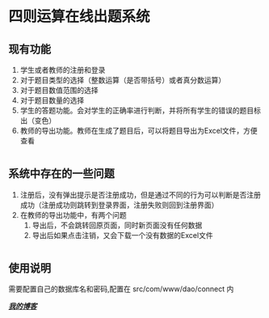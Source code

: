 # 四则运算在线出题系统
## 现有功能
1. 学生或者教师的注册和登录
2. 对于题目类型的选择（整数运算（是否带括号）或者真分数运算）
3. 对于题目数值范围的选择
4. 对于题目数量的选择
5. 学生的答题功能。会对学生的正确率进行判断，并将所有学生的错误的题目标出（变色）
6. 教师的导出功能。教师在生成了题目后，可以将题目导出为Excel文件，方便查看
#
## 系统中存在的一些问题
1. 注册后，没有弹出提示是否注册成功，但是通过不同的行为可以判断是否注册成功（注册成功则跳转到登录界面，注册失败则回到注册界面）
2. 在教师的导出功能中，有两个问题
	1. 导出后，不会跳转回原页面，同时新页面没有任何数据
	2. 导出后如果点击注销，又会下载一个没有数据的Excel文件
#
## 使用说明
需要配置自己的数据库名和密码,配置在 src/com/www/dao/connect 内

***[我的博客](https://blog.wcytk.com)***
